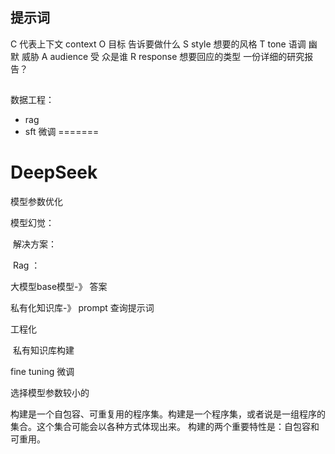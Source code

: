 
## 提示词
C 代表上下文 context
O 目标 告诉要做什么
S  style 想要的风格 
T tone 语调 幽默 威胁 
A  audience 受 众是谁
R response 想要回应的类型 一份详细的研究报告？


## 

数据工程：

- rag
-  sft 微调
=======
# DeepSeek

模型参数优化

模型幻觉：

​	解决方案：

​	Rag ：

  大模型base模型-》 答案

私有化知识库-》 prompt 查询提示词



工程化

​	私有知识库构建



fine tuning 微调



选择模型参数较小的


构建是一个自包容、可重复用的程序集。构建是一个程序集，或者说是一组程序的集合。这个集合可能会以各种方式体现出来。
构建的两个重要特性是：自包容和可重用。

